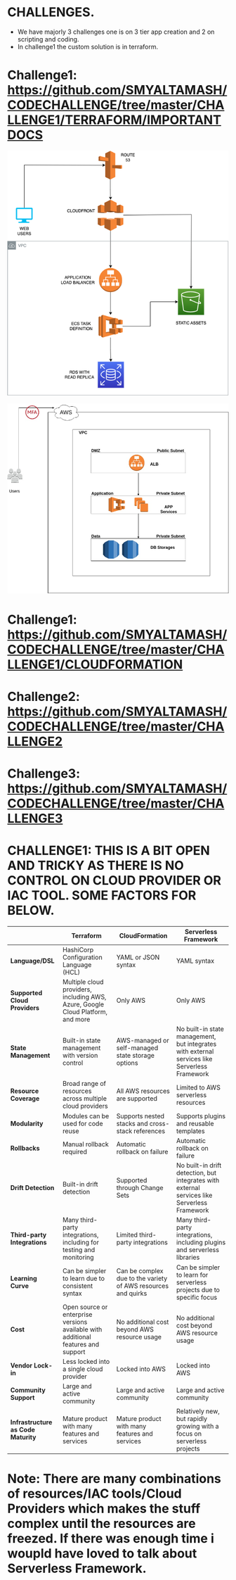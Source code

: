 # CHALLENGES.

* We have majorly 3 challenges one is on 3 tier app creation and 2 on scripting and coding.
* In challenge1 the custom solution is in terraform.

# Challenge1: https://github.com/SMYALTAMASH/CODECHALLENGE/tree/master/CHALLENGE1/TERRAFORM/IMPORTANTDOCS

![alt Architecture](https://github.com/SMYALTAMASH/CODECHALLENGE/blob/master/CHALLENGE1/TERRAFORM/IMPORTANTDOCS/3TIER.png)

![alt Network](https://github.com/SMYALTAMASH/CODECHALLENGE/blob/master/CHALLENGE1/TERRAFORM/IMPORTANTDOCS/network.jpg)

# Challenge1: https://github.com/SMYALTAMASH/CODECHALLENGE/tree/master/CHALLENGE1/CLOUDFORMATION

# Challenge2: https://github.com/SMYALTAMASH/CODECHALLENGE/tree/master/CHALLENGE2

# Challenge3: https://github.com/SMYALTAMASH/CODECHALLENGE/tree/master/CHALLENGE3

# CHALLENGE1: THIS IS A BIT OPEN AND TRICKY AS THERE IS NO CONTROL ON CLOUD PROVIDER OR IAC TOOL. SOME FACTORS FOR BELOW.

|   | Terraform | CloudFormation | Serverless Framework |
|---|---|---|---|
| **Language/DSL** | HashiCorp Configuration Language (HCL) | YAML or JSON syntax | YAML syntax |
| **Supported Cloud Providers** | Multiple cloud providers, including AWS, Azure, Google Cloud Platform, and more | Only AWS | Only AWS |
| **State Management** | Built-in state management with version control | AWS-managed or self-managed state storage options | No built-in state management, but integrates with external services like Serverless Framework |
| **Resource Coverage** | Broad range of resources across multiple cloud providers | All AWS resources are supported | Limited to AWS serverless resources |
| **Modularity** | Modules can be used for code reuse | Supports nested stacks and cross-stack references | Supports plugins and reusable templates |
| **Rollbacks** | Manual rollback required | Automatic rollback on failure | Automatic rollback on failure |
| **Drift Detection** | Built-in drift detection | Supported through Change Sets | No built-in drift detection, but integrates with external services like Serverless Framework |
| **Third-party Integrations** | Many third-party integrations, including for testing and monitoring | Limited third-party integrations | Many third-party integrations, including plugins and serverless libraries |
| **Learning Curve** | Can be simpler to learn due to consistent syntax | Can be complex due to the variety of AWS resources and quirks | Can be simpler to learn for serverless projects due to specific focus |
| **Cost** | Open source or enterprise versions available with additional features and support | No additional cost beyond AWS resource usage | No additional cost beyond AWS resource usage |
| **Vendor Lock-in** | Less locked into a single cloud provider | Locked into AWS | Locked into AWS |
| **Community Support** | Large and active community | Large and active community | Large and active community |
| **Infrastructure as Code Maturity** | Mature product with many features and services | Mature product with many features and services | Relatively new, but rapidly growing with a focus on serverless projects |

# Note: There are many combinations of resources/IAC tools/Cloud Providers which makes the stuff complex until the resources are freezed. If there was enough time i woupld have loved to talk about Serverless Framework.
